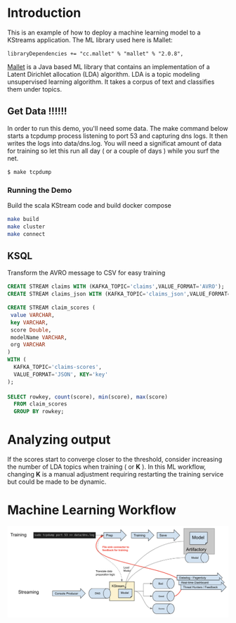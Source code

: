 # Introduction
This is an example of how to deploy a machine learning model to a KStreams application. The ML library used here is Mallet:

```
libraryDependencies += "cc.mallet" % "mallet" % "2.0.8",
```

[Mallet](http://mallet.cs.umass.edu/) is a Java based ML library that contains an implementation of a
Latent Dirichlet allocation (LDA) algorithm.
LDA is a topic modeling unsupervised learning algorithm. It takes a corpus of text and classifies them under topics.


## Get Data !!!!!!
In order to run this demo, you'll need some data. The make command below starts a tcpdump process listening to port 53 and capturing dns logs. It then writes the logs into data/dns.log. You will need a significat amount of data for training so let this run all day ( or a couple of days ) while you surf the net.
```bash
$ make tcpdump
```

### Running the Demo

Build the scala KStream code and build docker compose

```bash
make build
make cluster
make connect
```

## KSQL

Transform the AVRO message to CSV for easy training

``` sql
CREATE STREAM claims WITH (KAFKA_TOPIC='claims',VALUE_FORMAT='AVRO');
CREATE STREAM claims_json WITH (KAFKA_TOPIC='claims_json',VALUE_FORMAT='JSON') AS SELECT * FROM claims;
```

```sql
CREATE STREAM claim_scores (
 value VARCHAR,
 key VARCHAR,
 score Double,
 modelName VARCHAR,
 org VARCHAR
)
WITH (
  KAFKA_TOPIC='claims-scores', 
  VALUE_FORMAT='JSON', KEY='key'
);

SELECT rowkey, count(score), min(score), max(score)
  FROM claim_scores
  GROUP BY rowkey;

```

# Analyzing output
If the scores start to converge closer to the threshold, consider increasing the number of LDA topics when training ( or __K__ ). In this ML workflow, changing __K__ is a manual adjustment requiring restarting the training service but could be made to be dynamic.

# Machine Learning Workflow
![Workflow](doc/diagram.png)